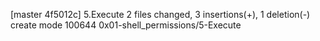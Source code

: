 [master 4f5012c] 5.Execute
 2 files changed, 3 insertions(+), 1 deletion(-)
 create mode 100644 0x01-shell_permissions/5-Execute
